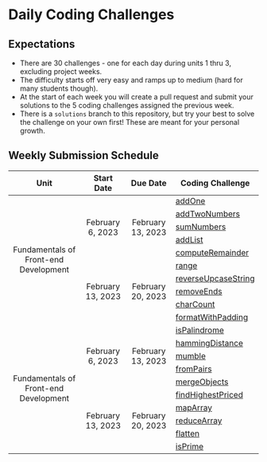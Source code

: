 # Daily Coding Challenges

## Expectations
- There are 30 challenges - one for each day during units 1 thru 3, excluding project weeks.
- The difficulty starts off very easy and ramps up to medium (hard for many students though).
- At the start of each week you will create a pull request and submit your solutions to the 5 coding challenges assigned the previous week.
- There is a `solutions` branch to this repository, but try your best to solve the challenge on your own first! These are meant for your personal growth.


## Weekly Submission Schedule
<table align="center">
    <thead>
        <tr>
            <th align="center">Unit</th>
            <th align="center">Start Date</th>
            <th align="center">Due Date</th>
            <th align="center">Coding Challenge</th>
        </tr>
    </thead>
    <tbody>
        <!-- UNIT 1 -->
        <tr>
            <td rowspan="12" align="center">Fundamentals of Front-end Development</td>
            <td rowspan="6" align="center">February 6, 2023</td>
            <td rowspan="6" align="center">February 13, 2023</td>
        </tr>
        <tr><td><a href="./1. addOne.js">addOne</a></td></tr>
        <tr><td><a href="./2. addTwoNumbers.js">addTwoNumbers</a></td></tr>
        <tr><td><a href="./3. sumNumbers.js">sumNumbers</a></td></tr>
        <tr><td><a href="./4. addList.js">addList</a></td></tr>
        <tr><td><a href="./5. computeRemainder.js">computeRemainder</a></td></tr>
        <tr>
            <td rowspan="6" align="center">February 13, 2023</td>
            <td rowspan="6" align="center">February 20, 2023</td>
        </tr>
        <tr><td><a href="./6. range.js">range</a></td></tr>
        <tr><td><a href="./7. reverseUpcaseString.js">reverseUpcaseString</a></td></tr>
        <tr><td><a href="./8. removeEnds.js">removeEnds</a></td></tr>
        <tr><td><a href="./9. charCount.js">charCount</a></td></tr>
        <tr><td><a href="./10. formatWithPadding.js">formatWithPadding</a></td></tr>
        <!-- UNIT 2 -->
        <tr>
            <td rowspan="12" align="center">Fundamentals of Front-end Development</td>
            <td rowspan="6" align="center">February 6, 2023</td>
            <td rowspan="6" align="center">February 13, 2023</td>
        </tr>
        <tr><td><a href="./11. isPalindrome">isPalindrome</a></td></tr>
        <tr><td><a href="./12. hammingDistance.js">hammingDistance</a></td></tr>
        <tr><td><a href="./13. mumble.js">mumble</a></td></tr>
        <tr><td><a href="./14. fromPairs.js">fromPairs</a></td></tr>
        <tr><td><a href="./15. mergeObjects.js">mergeObjects</a></td></tr>
        <tr>
            <td rowspan="6" align="center">February 13, 2023</td>
            <td rowspan="6" align="center">February 20, 2023</td>
        </tr>
        <tr><td><a href="./16. findHighestPriced.js">findHighestPriced</a></td></tr>
        <tr><td><a href="./17. mapArray.js">mapArray</a></td></tr>
        <tr><td><a href="./18. reduceArray.js">reduceArray</a></td></tr>
        <tr><td><a href="./19. flatten.js">flatten</a></td></tr>
        <tr><td><a href="./20. isPrime.js">isPrime</a></td></tr>
    </tbody>
</table>

